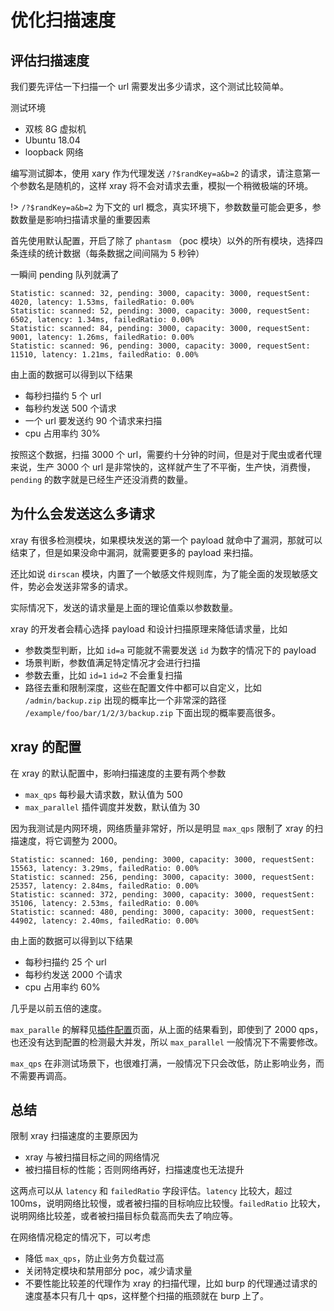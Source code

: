 # 优化扫描速度

## 评估扫描速度

我们要先评估一下扫描一个 url 需要发出多少请求，这个测试比较简单。

测试环境

 - 双核 8G 虚拟机
 - Ubuntu 18.04
 - loopback 网络

编写测试脚本，使用 xary 作为代理发送 `/?$randKey=a&b=2` 的请求，请注意第一个参数名是随机的，这样 xray 将不会对请求去重，模拟一个稍微极端的环境。

!> `/?$randKey=a&b=2` 为下文的 url 概念，真实环境下，参数数量可能会更多，参数数量是影响扫描请求量的重要因素

首先使用默认配置，开启了除了 `phantasm` （poc 模块）以外的所有模块，选择四条连续的统计数据（每条数据之间间隔为 5 秒钟）

一瞬间 pending 队列就满了

```
Statistic: scanned: 32, pending: 3000, capacity: 3000, requestSent: 4020, latency: 1.53ms, failedRatio: 0.00%
Statistic: scanned: 52, pending: 3000, capacity: 3000, requestSent: 6502, latency: 1.34ms, failedRatio: 0.00%
Statistic: scanned: 84, pending: 3000, capacity: 3000, requestSent: 9001, latency: 1.26ms, failedRatio: 0.00%
Statistic: scanned: 96, pending: 3000, capacity: 3000, requestSent: 11510, latency: 1.21ms, failedRatio: 0.00%
```

由上面的数据可以得到以下结果

 - 每秒扫描约 5 个 url
 - 每秒约发送 500 个请求
 - 一个 url 要发送约 90 个请求来扫描
 - cpu 占用率约 30%

按照这个数据，扫描 3000 个 url，需要约十分钟的时间，但是对于爬虫或者代理来说，生产 3000 个 url 是非常快的，这样就产生了不平衡，生产快，消费慢，`pending` 的数字就是已经生产还没消费的数量。

## 为什么会发送这么多请求

xray 有很多检测模块，如果模块发送的第一个 payload 就命中了漏洞，那就可以结束了，但是如果没命中漏洞，就需要更多的 payload 来扫描。

还比如说 `dirscan` 模块，内置了一个敏感文件规则库，为了能全面的发现敏感文件，势必会发送非常多的请求。

实际情况下，发送的请求量是上面的理论值乘以参数数量。

xray 的开发者会精心选择 payload 和设计扫描原理来降低请求量，比如

 - 参数类型判断，比如 `id=a` 可能就不需要发送 `id` 为数字的情况下的 payload
 - 场景判断，参数值满足特定情况才会进行扫描
 - 参数去重，比如 `id=1` `id=2` 不会重复扫描
 - 路径去重和限制深度，这些在配置文件中都可以自定义，比如 `/admin/backup.zip` 出现的概率比一个非常深的路径 `/example/foo/bar/1/2/3/backup.zip` 下面出现的概率要高很多。

## xray 的配置

在 xray 的默认配置中，影响扫描速度的主要有两个参数

 - `max_qps` 每秒最大请求数，默认值为 500
 - `max_parallel` 插件调度并发数，默认值为 30

因为我测试是内网环境，网络质量非常好，所以是明显 `max_qps` 限制了 xray 的扫描速度，将它调整为 2000。

```
Statistic: scanned: 160, pending: 3000, capacity: 3000, requestSent: 15563, latency: 3.29ms, failedRatio: 0.00%
Statistic: scanned: 256, pending: 3000, capacity: 3000, requestSent: 25357, latency: 2.84ms, failedRatio: 0.00%
Statistic: scanned: 372, pending: 3000, capacity: 3000, requestSent: 35106, latency: 2.53ms, failedRatio: 0.00%
Statistic: scanned: 480, pending: 3000, capacity: 3000, requestSent: 44902, latency: 2.40ms, failedRatio: 0.00%
```

由上面的数据可以得到以下结果

 - 每秒扫描约 25 个 url
 - 每秒约发送 2000 个请求
 - cpu 占用率约 60%

几乎是以前五倍的速度。

`max_paralle` 的解释见[插件配置](configration/plugins)页面，从上面的结果看到，即使到了 2000 qps，也还没有达到配置的检测最大并发，所以 `max_parallel` 一般情况下不需要修改。

`max_qps` 在非测试场景下，也很难打满，一般情况下只会改低，防止影响业务，而不需要再调高。

## 总结

限制 xray 扫描速度的主要原因为

 - xray 与被扫描目标之间的网络情况
 - 被扫描目标的性能；否则网络再好，扫描速度也无法提升

这两点可以从 `latency` 和  `failedRatio` 字段评估。`latency` 比较大，超过 100ms，说明网络比较慢，或者被扫描的目标响应比较慢。`failedRatio` 比较大，说明网络比较差，或者被扫描目标负载高而失去了响应等。

在网络情况稳定的情况下，可以考虑

 - 降低 `max_qps`，防止业务方负载过高
 - 关闭特定模块和禁用部分 poc，减少请求量
 - 不要性能比较差的代理作为 xray 的扫描代理，比如 burp 的代理通过请求的速度基本只有几十 qps，这样整个扫描的瓶颈就在 burp 上了。